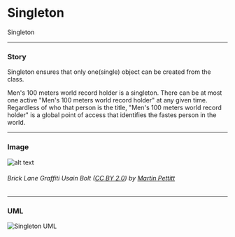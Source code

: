 # Singleton

Singleton

---

### Story

Singleton ensures that only one(single) object can be created from the class.

Men&#39;s 100 meters world record holder is a singleton. 
There can be at most one active &#34;Men&#39;s 100 meters world record holder&#34; at any given time. 
Regardless of who that person is the title, &#34;Men&#39;s 100 meters world record holder&#34; is a global point of access that identifies the fastes person in the world.


---

### Image

![alt text](https://github.com/dstar55/100-words-design-patterns-java/blob/gh-pages-resources/singleton.jpg "Usain Bolt, Men's 100 meters world record holder")  
###### Brick Lane Graffiti Usain Bolt&nbsp;(<a rel='license' href='https://creativecommons.org/licenses/by/2.0/' target='_blank'>CC BY 2.0</a>)&nbsp;by&nbsp;<a xmlns:cc='http://creativecommons.org/ns#' rel='cc:attributionURL' property='cc:attributionName' href='https://www.flickr.com/people/mdpettitt/' target='_blank'>Martin Pettitt</a>


---

### UML

![Singleton UML](https://github.com/dstar55/100-words-design-patterns-java/raw/master/src/main/resources/singleton.png)